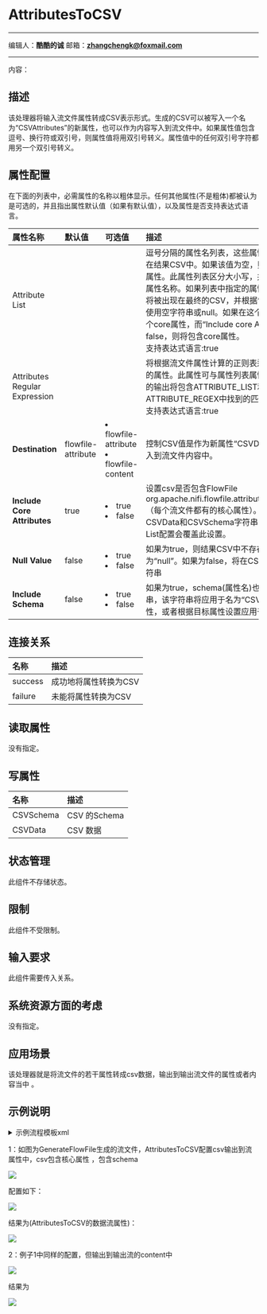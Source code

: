 # AttributesToCSV
***
编辑人：__**酷酷的诚**__  邮箱：**zhangchengk@foxmail.com** 
***
内容：


## 描述

 该处理器将输入流文件属性转成CSV表示形式。生成的CSV可以被写入一个名为“CSVAttributes”的新属性，也可以作为内容写入到流文件中。如果属性值包含逗号、换行符或双引号，则属性值将用双引号转义。属性值中的任何双引号字符都用另一个双引号转义。

## 属性配置

在下面的列表中，必需属性的名称以粗体显示。任何其他属性(不是粗体)都被认为是可选的，并且指出属性默认值（如果有默认值），以及属性是否支持表达式语言。

|属性名称|默认值|可选值|描述|
|:-|:-|:-|:-|
|Attribute List|||逗号分隔的属性名列表，这些属性及属性值将包含在结果CSV中。如果该值为空，则将包含所有现有属性。此属性列表区分大小写，并支持包含逗号的属性名称。如果列表中指定的属性没有找到，它扔将被出现在最终的CSV，并根据“NULL Value”属性使用空字符串或null。如果在这个列表中指定了一个core属性，而“Include core Attributes”属性为false，则将包含core属性。<br>支持表达式语言:true|
|Attributes Regular Expression|||将根据流文件属性计算的正则表达式，以选择匹配的属性。此属性可与属性列表属性组合使用。最后的输出将包含ATTRIBUTE_LIST和ATTRIBUTE_REGEX中找到的匹配项的组合。<br>支持表达式语言:true|
|**Destination**|flowfile-attribute|<li>flowfile-attribute</li><li>flowfile-content</li>|控制CSV值是作为新属性“CSVData”写入，还是写入到流文件内容中。|
|**Include Core Attributes**|true|<li>true</li><li>false</li>|设置csv是否包含FlowFile org.apache.nifi.flowfile.attributes.CoreAttributes（每个流文件都有的核心属性）。核心属性将添加到CSVData和CSVSchema字符串的末尾。Attribute List配置会覆盖此设置。|
|**Null Value**|false|<li>true</li><li>false</li>|如果为true，则结果CSV中不存在或为空的属性将为“null”。如果为false，将在CSV中放置一个空字符串|
|**Include Schema**|false|<li>true</li><li>false</li>|如果为true，schema(属性名)也将转换为CSV字符串，该字符串将应用于名为“CSVSchema”的新属性，或者根据目标属性设置应用于内容的第一行。|

## 连接关系

|名称|描述|
|:-|:-|
|success|成功地将属性转换为CSV|
|failure|未能将属性转换为CSV|

## 读取属性

没有指定。

## 写属性

|名称|描述|
|:-|:-|
|CSVSchema|CSV 的Schema|
|CSVData|CSV 数据|

## 状态管理

此组件不存储状态。

## 限制

此组件不受限制。

## 输入要求

此组件需要传入关系。

## 系统资源方面的考虑

没有指定。

## 应用场景

该处理器就是将流文件的若干属性转成csv数据，输出到输出流文件的属性或者内容当中 。

## 示例说明

<details>
<summary>示例流程模板xml</summary>
<p>流程图</p>
<img src="./img/AttributesToCSV/demo.png">
<p>流程模板xml(1.9.2)</p>
<a href="./img/AttributesToCSV/AttributesToCSVdemo.xml">下载示例模板</a>
</details>

1：如图为GenerateFlowFile生成的流文件，AttributesToCSV配置csv输出到流属性中，csv包含核心属性 ，包含schema

![](./img/AttributesToCSV/core.png)

配置如下：

![](./img/AttributesToCSV/config.png)

结果为(AttributesToCSV的数据流属性)：

![](./img/AttributesToCSV/result.png)

2：例子1中同样的配置，但输出到输出流的content中

![](./img/AttributesToCSV/config2.png)

结果为

![](./img/AttributesToCSV/result2.png)